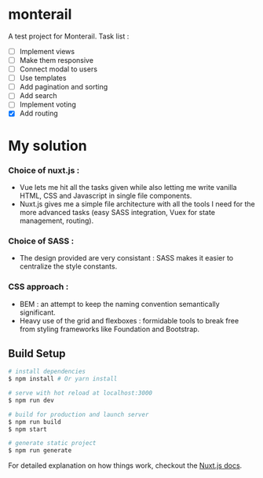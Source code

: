 # monterail

A test project for Monterail. Task list :
* [ ] Implement views
* [ ] Make them responsive
* [ ] Connect modal to users
* [ ] Use templates
* [ ] Add pagination and sorting
* [ ] Add search
* [ ] Implement voting
* [x] Add routing

# My solution

### Choice of nuxt.js :
- Vue lets me hit all the tasks given while also letting me write vanilla HTML, CSS and Javascript in single file components.
- Nuxt.js gives me a simple file architecture with all the tools I need for the more advanced tasks (easy SASS integration, Vuex for state management, routing).

### Choice of SASS :
- The design provided are very consistant : SASS makes it easier to centralize the style constants.

### CSS approach :
- BEM : an attempt to keep the naming convention semantically significant.
- Heavy use of the grid and flexboxes : formidable tools to break free from styling frameworks like Foundation and Bootstrap.

## Build Setup

``` bash
# install dependencies
$ npm install # Or yarn install

# serve with hot reload at localhost:3000
$ npm run dev

# build for production and launch server
$ npm run build
$ npm start

# generate static project
$ npm run generate
```

For detailed explanation on how things work, checkout the [Nuxt.js docs](https://github.com/nuxt/nuxt.js).
